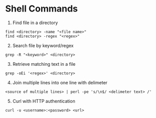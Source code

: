 # Shell Commands

1. Find file in a directory

  ```
  find <directory> -name "<file name>"
  find <directory> -regex "<regex>"
  ```
2. Search file by keyword/regex

  ```
  grep -R "<keyword>" <directory>
  ``` 
3. Retrieve matching text in a file
  
  ```
  grep -oEi '<regex>' <directory>
  ```
4. Join multiple lines into one line with delimeter
  
  ```
  <source of multiple lines> | perl -pe 's/\n$/ <delimeter text> /'
  ```
5. Curl with HTTP authentication

  ```
  curl -u <username>:<password> <url>
  ```